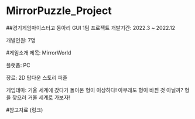 # MirrorPuzzle_Project

<Mirror Puzzle Project>

##경기게임마이스터고 동아리 GUI 1팀 프로젝트
개발기간: 2022.3 ~ 2022.12

개발인원: 7명

#게임소개
제목: MirrorWorld

플랫폼: PC

장르: 2D 탑다운 스토리 퍼즐

게임테마: 거울 세계에 갔다가 돌아온 형이 이상하다! 아무래도 형이 바뀐 것 아닐까?
형을 찾으러 거울 세계로 가보자!

#참고자료 (링크)

 
